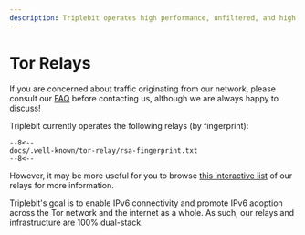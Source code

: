 ```yaml
---
description: Triplebit operates high performance, unfiltered, and high capacity exit relays on the Tor network.
---
```


# Tor Relays

If you are concerned about traffic originating from our network, please consult our [FAQ](legal.md) before contacting us, although we are always happy to discuss!

Triplebit currently operates the following relays (by fingerprint):

```
--8<--
docs/.well-known/tor-relay/rsa-fingerprint.txt
--8<--
```

However, it may be more useful for you to browse [this interactive list](https://metrics.torproject.org/rs.html#search/as:AS401332) of our relays for more information.

Triplebit's goal is to enable IPv6 connectivity and promote IPv6 adoption across the Tor network and the internet as a whole. As such, our relays and infrastructure are 100% dual-stack.
